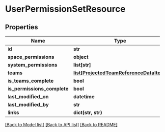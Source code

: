 # UserPermissionSetResource

## Properties
Name | Type | Description | Notes
------------ | ------------- | ------------- | -------------
**id** | **str** |  | [optional] 
**space_permissions** | **object** |  | [optional] 
**system_permissions** | **list[str]** |  | [optional] 
**teams** | [**list[ProjectedTeamReferenceDataItem]**](ProjectedTeamReferenceDataItem.md) |  | [optional] 
**is_teams_complete** | **bool** |  | [optional] 
**is_permissions_complete** | **bool** |  | [optional] 
**last_modified_on** | **datetime** |  | [optional] 
**last_modified_by** | **str** |  | [optional] 
**links** | **dict(str, str)** |  | [optional] 

[[Back to Model list]](../README.md#documentation-for-models) [[Back to API list]](../README.md#documentation-for-api-endpoints) [[Back to README]](../README.md)

